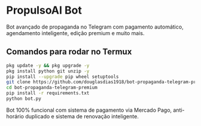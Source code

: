 # PropulsoAI Bot

Bot avançado de propaganda no Telegram com pagamento automático, agendamento inteligente, edição premium e muito mais.

## Comandos para rodar no Termux

```bash
pkg update -y && pkg upgrade -y
pkg install python git unzip -y
pip install --upgrade pip wheel setuptools
git clone https://github.com/douglasdias1918/bot-propaganda-telegram-premium.git
cd bot-propaganda-telegram-premium
pip install -r requirements.txt
python bot.py
```

Bot 100% funcional com sistema de pagamento via Mercado Pago, anti-horário duplicado e sistema de renovação inteligente.